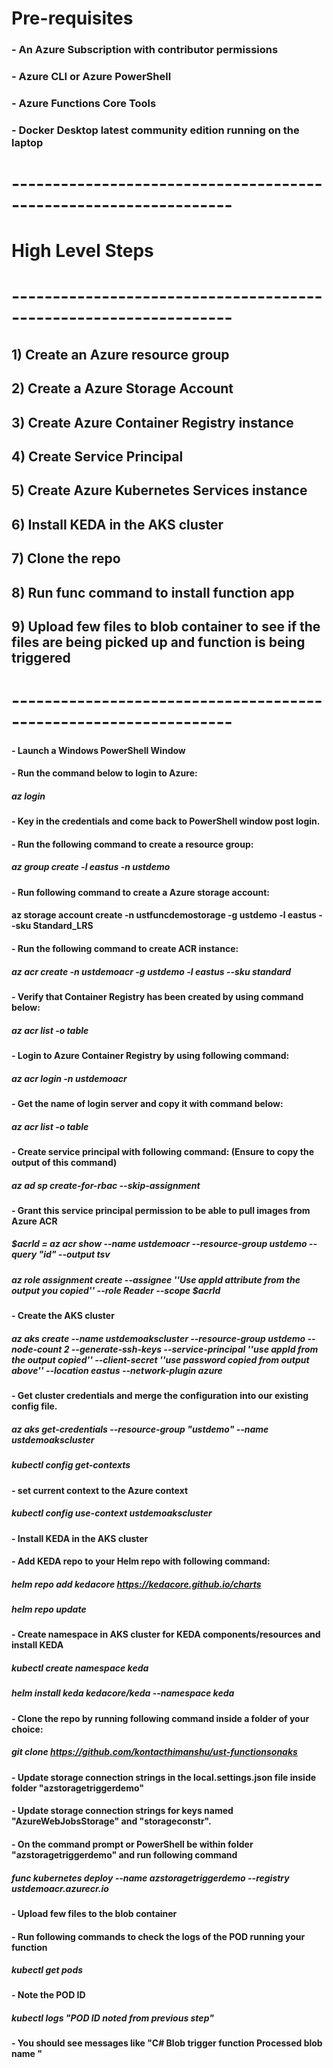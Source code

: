 # Pre-requisites
### - An Azure Subscription with contributor permissions
### - Azure CLI or Azure PowerShell
### - Azure Functions Core Tools
### - Docker Desktop latest community edition running on the laptop
# -----------------------------------------------------------------

# High Level Steps
# -----------------------------------------------------------------
## 1) Create an Azure resource group
## 2) Create a Azure Storage Account
## 3) Create Azure Container Registry instance
## 4) Create Service Principal 
## 5) Create Azure Kubernetes Services instance
## 6) Install KEDA in the AKS cluster
## 7) Clone the repo
## 8) Run func command to install function app
## 9) Upload few files to blob container to see if the files are being picked up and function is being triggered
# -----------------------------------------------------------------
#### - Launch a Windows PowerShell Window
#### - Run the command below to login to Azure:
##### az login
#### - Key in the credentials and come back to PowerShell window post login.
#### - Run the following command to create a resource group:
##### az group create -l eastus -n ustdemo
#### - Run following command to create a Azure storage account:
#### az storage account create -n ustfuncdemostorage -g ustdemo -l eastus --sku Standard_LRS
#### - Run the following command to create ACR instance:
##### az acr create -n ustdemoacr -g ustdemo -l eastus --sku standard
#### - Verify that Container Registry has been created by using command below:
##### az acr list -o table
#### - Login to Azure Container Registry by using following command:
##### az acr login -n ustdemoacr
#### - Get the name of login server and copy it with command below:
##### az acr list -o table
#### - Create service principal with following command: (Ensure to copy the output of this command)
##### az ad sp create-for-rbac --skip-assignment
#### - Grant this service principal permission to be able to pull images from Azure ACR
##### $acrId = az acr show --name ustdemoacr --resource-group ustdemo --query "id" --output tsv
##### az role assignment create --assignee ''Use appId attribute from the output you copied'' --role Reader --scope $acrId
#### - Create the AKS cluster
##### az aks create --name ustdemoakscluster --resource-group ustdemo --node-count 2 --generate-ssh-keys --service-principal ''use appId from the output copied'' --client-secret ''use password copied from output above'' --location eastus --network-plugin azure
#### - Get cluster credentials and merge the configuration into our existing config file.
##### az aks get-credentials --resource-group "ustdemo" --name ustdemoakscluster
##### kubectl config get-contexts
#### - set current context to the Azure context
##### kubectl config use-context ustdemoakscluster
#### - Install KEDA in the AKS cluster
#### - Add KEDA repo to your Helm repo with following command:
##### helm repo add kedacore https://kedacore.github.io/charts
##### helm repo update
#### - Create namespace in AKS cluster for KEDA components/resources and install KEDA
##### kubectl create namespace keda
##### helm install keda kedacore/keda --namespace keda
#### - Clone the repo by running following command inside a folder of your choice:
##### git clone https://github.com/kontacthimanshu/ust-functionsonaks
#### - Update storage connection strings in the local.settings.json file inside folder "azstoragetriggerdemo"
#### - Update storage connection strings for keys named "AzureWebJobsStorage" and "storageconstr".
#### - On the command prompt or PowerShell be within folder "azstoragetriggerdemo" and run following command
##### func kubernetes deploy --name azstoragetriggerdemo --registry ustdemoacr.azurecr.io
#### - Upload few files to the blob container
#### - Run following commands to check the logs of the POD running your function
##### kubectl get pods
#### - Note the POD ID
##### kubectl logs "POD ID noted from previous step"
#### - You should see messages like "C# Blob trigger function Processed blob name <file name you uploaded>"
  




